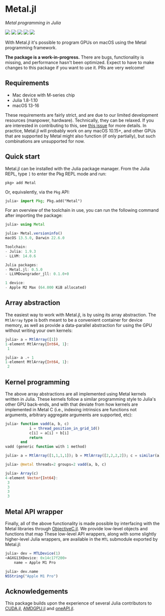 # Metal.jl

*Metal programming in Julia*

[![][doi-img]][doi-url] [![][docs-stable-img]][docs-stable-url] [![][docs-dev-img]][docs-dev-url] [![][buildkite-img]][buildkite-url] [![][codecov-img]][codecov-url]

[doi-img]: https://zenodo.org/badge/262279120.svg
[doi-url]: https://zenodo.org/badge/latestdoi/262279120

[docs-stable-img]: https://img.shields.io/badge/docs-stable-blue.svg
[docs-stable-url]: https://metal.juliagpu.org/stable/

[docs-dev-img]: https://img.shields.io/badge/docs-dev-blue.svg
[docs-dev-url]: https://metal.juliagpu.org/dev/

[buildkite-img]: https://badge.buildkite.com/a9b335b7d5d4d7ea90b031057728de9d1e9a73d5bcd9d89655.svg?branch=main
[buildkite-url]: https://buildkite.com/julialang/metal-dot-jl

[codecov-img]: https://codecov.io/gh/JuliaGPU/Metal.jl/branch/main/graph/badge.svg
[codecov-url]: https://codecov.io/gh/JuliaGPU/Metal.jl

With Metal.jl it's possible to program GPUs on macOS using the Metal programming
framework.

**The package is a work-in-progress.** There are bugs, functionality is missing,
and performance hasn't been optimized. Expect to have to make changes to this package
if you want to use it. PRs are very welcome!


## Requirements

-  Mac device with M-series chip
-  Julia 1.8-1.10
-  macOS 13-16

These requirements are fairly strict, and are due to our limited development
resources (manpower, hardware). Technically, they can be relaxed. If you are
interested in contributing to this, see [this
issue](https://github.com/JuliaGPU/Metal.jl/issues/22) for more details.
In practice, Metal.jl will probably work on any macOS 10.15+, and other
GPUs that are supported by Metal might also function (if only partially),
but such combinations are unsupported for now.


## Quick start

Metal.jl can be installed with the Julia package manager. From the Julia REPL, type `]` to
enter the Pkg REPL mode and run:

```
pkg> add Metal
```

Or, equivalently, via the `Pkg` API:

```julia
julia> import Pkg; Pkg.add("Metal")
```

For an overview of the toolchain in use, you can run the following command after
importing the package:

```julia
julia> using Metal

julia> Metal.versioninfo()
macOS 13.5.0, Darwin 22.6.0

Toolchain:
- Julia: 1.9.3
- LLVM: 14.0.6

Julia packages:
- Metal.jl: 0.5.0
- LLVMDowngrader_jll: 0.1.0+0

1 device:
- Apple M2 Max (64.000 KiB allocated)
```


## Array abstraction

The easiest way to work with Metal.jl, is by using its array abstraction.
The `MtlArray` type is both meant to be a convenient container for device
memory, as well as provide a data-parallel abstraction for using the GPU
without writing your own kernels:

```julia
julia> a = MtlArray([1])
1-element MtlArray{Int64, 1}:
 1

julia> a .+ 1
1-element MtlArray{Int64, 1}:
 2
```


## Kernel programming

The above array abstractions are all implemented using Metal kernels written
in Julia. These kernels follow a similar programming style to Julia's other
GPU back-ends, and with that deviate from how kernels are implemented in Metal C
(i.e., indexing intrinsics are functions not arguments, arbitrary aggregate arguments
are supported, etc):

```julia
julia> function vadd(a, b, c)
           i = thread_position_in_grid_1d()
           c[i] = a[i] + b[i]
           return
       end
vadd (generic function with 1 method)

julia> a = MtlArray([1,1,1,1]); b = MtlArray([2,2,2,2]); c = similar(a);

julia> @metal threads=2 groups=2 vadd(a, b, c)

julia> Array(c)
4-element Vector{Int64}:
 3
 3
 3
 3
```


## Metal API wrapper

Finally, all of the above functionality is made possible by interfacing with the Metal
libraries through [ObjectiveC.jl](https://github.com/JuliaInterop/ObjectiveC.jl). We provide low-level objects and functions that map  These
low-level API wrappers, along with some slightly higher-level Julia wrappers, are available
in the `MTL` submodule exported by Metal.jl:

```julia
julia> dev = MTLDevice(1)
<AGXG13XDevice: 0x14c17f200>
    name = Apple M1 Pro

julia> dev.name
NSString("Apple M1 Pro")
```


## Acknowledgements

This package builds upon the experience of several
Julia contributors to [CUDA.jl](https://github.com/JuliaGPU/CUDA.jl), [AMDGPU.jl](https://github.com/JuliaGPU/AMDGPU.jl) and [oneAPI.jl](https://github.com/JuliaGPU/oneAPI.jl).
